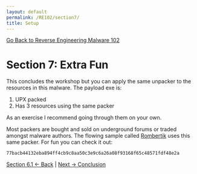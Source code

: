 ```yaml
---
layout: default
permalink: /RE102/section7/
title: Setup
---
```

[Go Back to Reverse Engineering Malware 102](https://securedorg.github.io/RE102/)

# Section 7: Extra Fun #

This concludes the workshop but you can apply the same unpacker to the resources in this malware. The payload exe is:
1. UPX packed
2. Has 3 resources using the same packer

As an exercise I recommend going through them on your own.

Most packers are bought and sold on underground forums or traded amongst malware authors. The flowing sample called [Rombertik](https://en.wikipedia.org/wiki/Rombertik) uses this same packer. For fun you can check it out:

```
77bacb44132eba894ff4cb9c8aa50c3e9c6a26a08f93168f65c48571fdf48e2a
```

[Section 6.1 <- Back](https://securedorg.github.io/RE102/section6.1) | [Next -> Conclusion](https://securedorg.github.io/RE102/section8)
